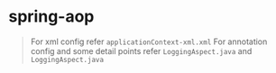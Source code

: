 # spring-aop
> For xml config refer `applicationContext-xml.xml`
> For annotation config and some detail points refer `LoggingAspect.java` and `LoggingAspect.java`
